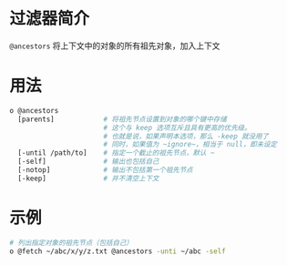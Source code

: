 # 过滤器简介

`@ancestors` 将上下文中的对象的所有祖先对象，加入上下文

# 用法

```bash
o @ancestors
  [parents]            # 将祖先节点设置到对象的哪个键中存储
                       # 这个与 keep 选项互斥且具有更高的优先级。
                       # 也就是说，如果声明本选项，那么 -keep 就没用了 
                       # 同时，如果值为 ~ignore~，相当于 null，即未设定
  [-until /path/to]    # 指定一个截止的祖先节点，默认 ~
  [-self]              # 输出也包括自己
  [-notop]             # 输出不包括第一个祖先节点
  [-keep]              # 并不清空上下文
```

# 示例

```bash
# 列出指定对象的祖先节点（包括自己）
o @fetch ~/abc/x/y/z.txt @ancestors -unti ~/abc -self 
```

